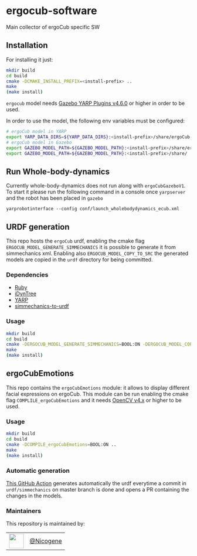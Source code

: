 # ergocub-software
Main collector of ergoCub specific SW

## Installation

For installing it just:
```sh
mkdir build
cd build
cmake -DCMAKE_INSTALL_PREFIX=<install-prefix> ..
make
(make install)
```
`ergocub` model needs [Gazebo YARP Plugins v4.6.0](https://github.com/robotology/gazebo-yarp-plugins/releases/tag/v4.6.0) or higher in order to be used.

In order to use the model, the following env variables must be configured:
```sh
# ergoCub model in YARP
export YARP_DATA_DIRS=${YARP_DATA_DIRS}:<install-prefix>/share/ergoCub
# ergoCub model in Gazebo
export GAZEBO_MODEL_PATH=${GAZEBO_MODEL_PATH}:<install-prefix>/share/ergoCub/robots
export GAZEBO_MODEL_PATH=${GAZEBO_MODEL_PATH}:<install-prefix>/share/
```

## Run Whole-body-dynamics
Currently whole-body-dynamics does not run along with `ergoCubGazeboV1`. To start it please run the following command in a console once `yarpserver` and
the robot has been placed in `gazebo`
```console
yarprobotinterface --config conf/launch_wholebodydynamics_ecub.xml
```

## URDF generation
This repo hosts the `ergoCub` urdf, enabling the cmake flag `ERGOCUB_MODEL_GENERATE_SIMMECHANICS` it is possible to generate it from simmechanics xml.
Enabling also `ERGOCUB_MODEL_COPY_TO_SRC` the generated models are copied in the `urdf` directory for being committed.
### Dependencies
- [Ruby](https://www.ruby-lang.org/en/)
- [iDynTree](https://github.com/robotology/idyntree)
- [YARP](https://github.com/robotology/yarp)
- [simmechanics-to-urdf](https://github.com/robotology/simmechanics-to-urdf)
### Usage
```sh
mkdir build
cd build
cmake -DERGOCUB_MODEL_GENERATE_SIMMECHANICS=BOOL:ON -DERGOCUB_MODEL_COPY_TO_SRC=BOOL:ON ..
make
(make install)
```

## ergoCubEmotions 
This repo contains the `ergoCubEmotions` module: it allows to display different facial expressions on ergoCub.
This module can be run enabling the cmake flag `COMPLILE_ergoCubEmotions` and it needs [OpenCV v4.x](https://github.com/opencv/opencv) or higher to be used.
### Usage
```sh
mkdir build
cd build
cmake -DCOMPILE_ergoCubEmotions=BOOL:ON ..
make
(make install)
```

### Automatic generation
[This GitHub Action](/.github/workflows/generate_models.yml) generates automatically the urdf everytime a commit in `urdf/simmechanics` on master branch is done and opens a PR containing the changes in the models.

### Maintainers
This repository is maintained by:

| | |
|:---:|:---:|
| [<img src="https://github.com/Nicogene.png" width="40">](https://github.com/Nicogene) | [@Nicogene](https://github.com/Nicogene) |
